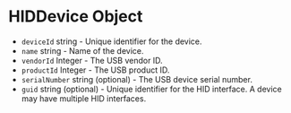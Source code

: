 # HIDDevice Object

* `deviceId` string - Unique identifier for the device.
* `name` string - Name of the device.
* `vendorId` Integer - The USB vendor ID.
* `productId` Integer - The USB product ID.
* `serialNumber` string (optional) - The USB device serial number.
* `guid` string (optional) - Unique identifier for the HID interface.  A device may have multiple HID interfaces.

